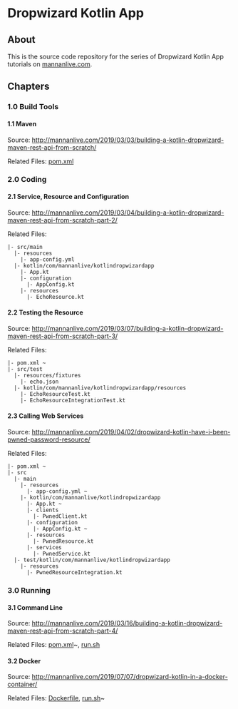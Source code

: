 # Dropwizard Kotlin App

## About
This is the source code repository for the series of Dropwizard Kotlin App tutorials on [mannanlive.com](http://mannanlive.com).

## Chapters
### 1.0 Build Tools

#### 1.1 Maven

Source: http://mannanlive.com/2019/03/03/building-a-kotlin-dropwizard-maven-rest-api-from-scratch/

Related Files: [pom.xml](pom.xml)

### 2.0 Coding

#### 2.1 Service, Resource and Configuration

Source: http://mannanlive.com/2019/03/04/building-a-kotlin-dropwizard-maven-rest-api-from-scratch-part-2/

Related Files:
```text
|- src/main
  |- resources 
    |- app-config.yml
  |- kotlin/com/mannanlive/kotlindropwizardapp
    |- App.kt
    |- configuration
      |- AppConfig.kt
    |- resources
      |- EchoResource.kt
```

#### 2.2 Testing the Resource

Source: http://mannanlive.com/2019/03/07/building-a-kotlin-dropwizard-maven-rest-api-from-scratch-part-3/

Related Files:
```text
|- pom.xml ~
|- src/test
  |- resources/fixtures
    |- echo.json
  |- kotlin/com/mannanlive/kotlindropwizardapp/resources
    |- EchoResourceTest.kt
    |- EchoResourceIntegrationTest.kt
```

#### 2.3 Calling Web Services

Source: http://mannanlive.com/2019/04/02/dropwizard-kotlin-have-i-been-pwned-password-resource/

Related Files:
```text
|- pom.xml ~
|- src
  |- main
    |- resources
      |- app-config.yml ~
    |- kotlin/com/mannanlive/kotlindropwizardapp
      |- App.kt ~
      |- clients
        |- PwnedClient.kt
      |- configuration
        |- AppConfig.kt ~
      |- resources
        |- PwnedResource.kt
      |- services
        |- PwnedService.kt
  |- test/kotlin/com/mannanlive/kotlindropwizardapp
    |- resources
      |- PwnedResourceIntegration.kt
```

### 3.0 Running
#### 3.1 Command Line
Source: http://mannanlive.com/2019/03/16/building-a-kotlin-dropwizard-maven-rest-api-from-scratch-part-4/

Related Files: [pom.xml](pom.xml)~, [run.sh](run.sh)

#### 3.2 Docker
Source: http://mannanlive.com/2019/07/07/dropwizard-kotlin-in-a-docker-container/

Related Files: [Dockerfile](Dockerfile), [run.sh](run.sh)~
